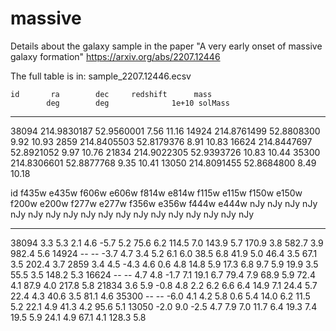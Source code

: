 # massive

Details about the galaxy sample in the paper "A very early onset of massive galaxy formation" https://arxiv.org/abs/2207.12446

The full table is in: sample_2207.12446.ecsv 

    id       ra        dec     redshift      mass    
            deg        deg              1e+10 solMass
  ----- ----------- ---------- -------- -------------
  38094 214.9830187 52.9560001     7.56         11.16
14924 214.8761499 52.8808300     9.92         10.93
 2859 214.8405503 52.8179376     8.91         10.83
16624 214.8447697 52.8921052     9.97         10.76
21834 214.9022305 52.9393726    10.83         10.44
35300 214.8306601 52.8877768     9.35         10.41
13050 214.8091455 52.8684800     8.49         10.18

  id  f435w  e435w  f606w  e606w  f814w  e814w  f115w  e115w  f150w  e150w  f200w  e200w  f277w  e277w  f356w  e356w  f444w  e444w 
       nJy    nJy    nJy    nJy    nJy    nJy    nJy    nJy    nJy    nJy    nJy    nJy    nJy    nJy    nJy    nJy    nJy    nJy  
----- ------ ------ ------ ------ ------ ------ ------ ------ ------ ------ ------ ------ ------ ------ ------ ------ ------ ------
38094    3.3    5.3    2.1    4.6   -5.7    5.2   75.6    6.2  114.5    7.0  143.9    5.7  170.9    3.8  582.7    3.9  982.4    5.6
14924     --     --   -3.7    4.7    3.4    5.2    6.1    6.0   38.5    6.8   41.9    5.0   46.4    3.5   67.1    3.5  202.4    3.7
 2859    3.4    4.5   -4.3    4.6    0.6    4.8   14.8    5.9   17.3    6.8    9.7    5.9   19.9    3.5   55.5    3.5  148.2    5.3
16624     --     --    4.7    4.8   -1.7    7.1   19.1    6.7   79.4    7.9   68.9    5.9   72.4    4.1   87.9    4.0  217.8    5.8
21834    3.6    5.9   -0.8    4.8    2.2    6.2    6.6    6.4   14.9    7.1   24.4    5.7   22.4    4.3   40.6    3.5   81.1    4.6
35300     --     --   -6.0    4.1    4.2    5.8    0.6    5.4   14.0    6.2   11.5    5.2   22.1    4.9   41.3    4.2   95.6    5.1
13050   -2.0    9.0   -2.5    4.7    7.9    7.0   11.7    6.4   19.3    7.4   19.5    5.9   24.1    4.9   67.1    4.1  128.3    5.8

